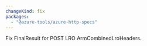 ```yaml
---
changeKind: fix
packages:
  - "@azure-tools/azure-http-specs"
---
```


Fix FinalResult for POST LRO ArmCombinedLroHeaders.